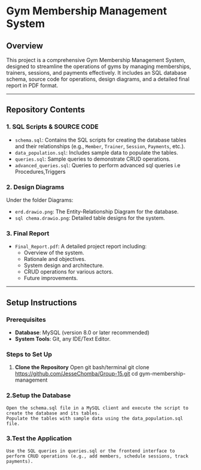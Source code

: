 # Gym Membership Management System

## Overview
This project is a comprehensive Gym Membership Management System, designed to streamline the operations of gyms by managing memberships, trainers, sessions, and payments effectively. It includes an SQL database schema, source code for operations, design diagrams, and a detailed final report in PDF format.

---

## Repository Contents
### 1. **SQL Scripts & SOURCE CODE**
   - `schema.sql`: Contains the SQL scripts for creating the database tables and their relationships (e.g., `Member`, `Trainer`, `Session`, `Payments`, etc.).
   - `data_population.sql`: Includes sample data to populate the tables.
   - `queries.sql`: Sample queries to demonstrate CRUD operations.
   - `advanced_queries.sql`: Queries to perform advanced sql queries i.e Procedures,Triggers



### 2. **Design Diagrams**
Under the folder Diagrams:
   - `erd.drawio.png`: The Entity-Relationship Diagram for the database.
   - `sql chema.drawio.png`: Detailed table designs for the system.
   

### 3. **Final Report**
   - `Final_Report.pdf`: A detailed project report including:
     - Overview of the system.
     - Rationale and objectives.
     - System design and architecture.
     - CRUD operations for various actors.
     - Future improvements.

---

## Setup Instructions

### Prerequisites
- **Database**: MySQL (version 8.0 or later recommended)
- **System Tools**: Git, any IDE/Text Editor.

### Steps to Set Up
1. **Clone the Repository**
   Open git bash/terminal
   git clone https://github.com/JesseChomba/Group-15.git
   cd gym-membership-management
### 2.**Setup the Database**

    Open the schema.sql file in a MySQL client and execute the script to create the database and its tables.
    Populate the tables with sample data using the data_population.sql file.

### 3.**Test the Application**

    Use the SQL queries in queries.sql or the frontend interface to perform CRUD operations (e.g., add members, schedule sessions, track payments).
